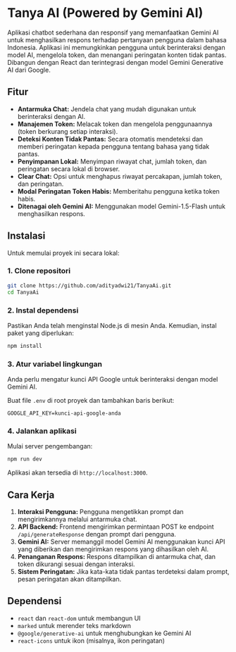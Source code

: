# Tanya AI (Powered by Gemini AI)

Aplikasi chatbot sederhana dan responsif yang memanfaatkan Gemini AI untuk menghasilkan respons terhadap pertanyaan pengguna dalam bahasa Indonesia. Aplikasi ini memungkinkan pengguna untuk berinteraksi dengan model AI, mengelola token, dan menangani peringatan konten tidak pantas. Dibangun dengan React dan terintegrasi dengan model Gemini Generative AI dari Google.

## Fitur

- **Antarmuka Chat:** Jendela chat yang mudah digunakan untuk berinteraksi dengan AI.
- **Manajemen Token:** Melacak token dan mengelola penggunaannya (token berkurang setiap interaksi).
- **Deteksi Konten Tidak Pantas:** Secara otomatis mendeteksi dan memberi peringatan kepada pengguna tentang bahasa yang tidak pantas.
- **Penyimpanan Lokal:** Menyimpan riwayat chat, jumlah token, dan peringatan secara lokal di browser.
- **Clear Chat:** Opsi untuk menghapus riwayat percakapan, jumlah token, dan peringatan.
- **Modal Peringatan Token Habis:** Memberitahu pengguna ketika token habis.
- **Ditenagai oleh Gemini AI:** Menggunakan model Gemini-1.5-Flash untuk menghasilkan respons.

## Instalasi

Untuk memulai proyek ini secara lokal:

### 1. Clone repositori
```bash
git clone https://github.com/adityadwi21/TanyaAi.git
cd TanyaAi
```

### 2. Instal dependensi
Pastikan Anda telah menginstal Node.js di mesin Anda. Kemudian, instal paket yang diperlukan:

```bash
npm install
```

### 3. Atur variabel lingkungan
Anda perlu mengatur kunci API Google untuk berinteraksi dengan model Gemini AI.

Buat file `.env` di root proyek dan tambahkan baris berikut:

```
GOOGLE_API_KEY=kunci-api-google-anda
```

### 4. Jalankan aplikasi
Mulai server pengembangan:

```bash
npm run dev
```

Aplikasi akan tersedia di `http://localhost:3000`.

## Cara Kerja

1. **Interaksi Pengguna:** Pengguna mengetikkan prompt dan mengirimkannya melalui antarmuka chat.
2. **API Backend:** Frontend mengirimkan permintaan POST ke endpoint `/api/generateResponse` dengan prompt dari pengguna.
3. **Gemini AI:** Server memanggil model Gemini AI menggunakan kunci API yang diberikan dan mengirimkan respons yang dihasilkan oleh AI.
4. **Penanganan Respons:** Respons ditampilkan di antarmuka chat, dan token dikurangi sesuai dengan interaksi.
5. **Sistem Peringatan:** Jika kata-kata tidak pantas terdeteksi dalam prompt, pesan peringatan akan ditampilkan.

## Dependensi

- `react` dan `react-dom` untuk membangun UI
- `marked` untuk merender teks markdown
- `@google/generative-ai` untuk menghubungkan ke Gemini AI
- `react-icons` untuk ikon (misalnya, ikon peringatan)
